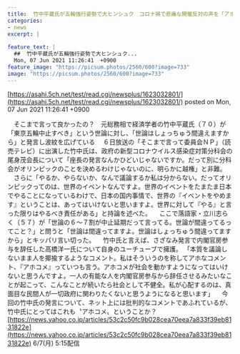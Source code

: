 ```yaml
---
title:  竹中平蔵氏が五輪強行姿勢で大ヒンシュク　コロナ禍で悲痛な開催反対の声を「アホ」呼ばわり  
categories:
- news
excerpt: |
  
feature_text: |
  ##  竹中平蔵氏が五輪強行姿勢で大ヒンシュク...
  Mon, 07 Jun 2021 11:26:41  +0900
feature_image: "https://picsum.photos/2560/600?image=733"
image: "https://picsum.photos/2560/600?image=733"
---
```


[https://asahi.5ch.net/test/read.cgi/newsplus/1623032801/](https://asahi.5ch.net/test/read.cgi/newsplus/1623032801/)
posted on Mon, 07 Jun 2021 11:26:41  +0900

<!--more-->

　そこまで言って良かったの？　元総務相で経済学者の竹中平蔵氏（７０）が「東京五輪中止すべき」という世論に対し、「世論はしょっちゅう間違えますから」と発言し波紋を広げている 　６日放送の「そこまで言って委員会ＮＰ」（読売テレビ）に出演した竹中氏は、政府の新型コロナウイルス感染症対策分科会の尾身茂会長について「座長の発言なんかひどいじゃないですか。だって別に分科会がオリンピックのことを決めるわけじゃないのに、明らかに越権」と非難。 　さらに「やるか、やらないか、なんで議論するか私は分からない。だってオリンピックってのは、世界のイベントなんですよ。世界のイベントをたまたま日本でやることになっているわけで、日本の国内事情で、世界の『イベントをやめます』ということは、あってはいけないと思いますよ。世界に対して『やる』と言った限りはやるべき責任がある」と持論を述べた。 　ここで落語家・立川志らく（５７）が「世論の６〜７割が中止延期だって言ってる。世論が間違ってるってこと？」と問うと「世論は間違ってますよ。世論はしょっちゅう間違ってますから」とキッパリ言い切った。 　竹中氏と言えば、さざなみ発言で内閣官房参与を辞任した高橋洋一氏について自身のユーチューブで擁護。 「本質を議論しないまま人を揶揄するようなコメント。私はそういうのを称してアホなコメント、『アホコメ』っていつも言う。アホコメが社会を動かすようになってはいけないと思うんですよ。一人の有能な人を内閣官房参与から辞任させるみたいなことが起こって、こんなことが続いたら社会として不健全。私が心配するのは、真面目な民間人が一切政府に関わりたくないと思うようになると思います」 　今回の竹中氏の発言について、ネット上には批判的なコメントであふれているが、竹中氏にとってはこれも〝アホコメ〟ということか？ [https://news.yahoo.co.jp/articles/53c2c50fc9b028cea70eea7a833f39eb8131822e](https://news.yahoo.co.jp/articles/53c2c50fc9b028cea70eea7a833f39eb8131822e) 6/7(月) 5:15配信
